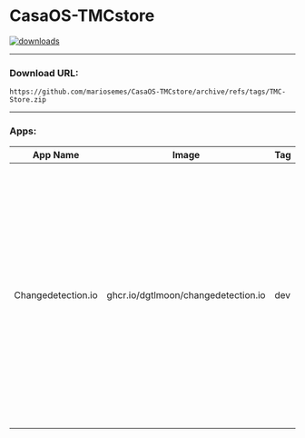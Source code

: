 # CasaOS-TMCstore
[![downloads](https://img.shields.io/github/downloads/mariosemes/CasaOS-TMCstore/total)](https://img.shields.io/github/downloads/mariosemes/CasaOS-TMCstore/total)

---

### Download URL:

    https://github.com/mariosemes/CasaOS-TMCstore/archive/refs/tags/TMC-Store.zip
 
---

### Apps:

| App Name | Image | Tag | Description |
| --- | --- | --- | --- |
| Changedetection.io | ghcr.io/dgtlmoon/changedetection.io | dev | From simply monitoring website pages that have a change (such as watching prices, restock notification), to deep inspection such as PDF text support, JSON and XML monitoring and extensive text triggers. | <br />| ChatPad AI | ghcr.io/deiucanta/chatpad | latest | Free and open-source software that provides a user-friendly system for interacting with ChatGPT. | <br />| Ghost | ghost | latest | Free and open-source blogging platform. | <br />| Nextcloud | crazymax/nextcloud | latest | Nextcloud Docker image with advanced features. More info can be found here https://github.com/crazy-max/docker-nextcloud/tree/master | <br />
